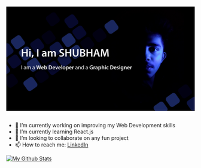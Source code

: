 ![Header Image](https://github.com/Shubh4m-B/Shubh4m-B/blob/master/Header2.png?raw=true)

- 🔭 I’m currently working on improving my Web Development skills
- 🌱 I’m currently learning React.js
- 👯 I’m looking to collaborate on any fun project
- 📫 How to reach me: [LinkedIn](https://www.linkedin.com/in/shubham-bhardwaj-23250b173)


<!-- [![Top Langs](https://github-readme-stats.vercel.app/api/top-langs/?username=Shubh4m-B)](https://github.com/Shubh4m-B/github-readme-stats) -->
[![My Github Stats](https://github-readme-stats.vercel.app/api?username=Shubh4m-B&show_icons=true&title_color=fff&icon_color=79ff97&text_color=9f9f9f&bg_color=151515)](https://github.com/Shubh4m-B)
<!--
**Shubh4m-B/Shubh4m-B** is a ✨ _special_ ✨ repository because its `README.md` (this file) appears on your GitHub profile.

Here are some ideas to get you started:

- 🔭 I’m currently working on ...
- 🌱 I’m currently learning ...
- 👯 I’m looking to collaborate on ...
- 🤔 I’m looking for help with ...
- 💬 Ask me about ...
- 📫 How to reach me: ...
- 😄 Pronouns: ...
- ⚡ Fun fact: ...
-->
